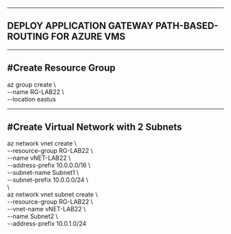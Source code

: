 ----------------------
DEPLOY APPLICATION GATEWAY PATH-BASED-ROUTING FOR AZURE VMS
----------------------

----------------------
#Create Resource Group
----------------------
az group create \\\
--name RG-LAB22 \\\
--location eastus

----------------------
#Create Virtual Network with 2 Subnets
----------------------
az network vnet create \\\
--resource-group RG-LAB22 \\\
--name vNET-LAB22 \\\
--address-prefix 10.0.0.0/16 \\\
--subnet-name Subnet1 \\\
--subnet-prefix 10.0.0.0/24 \\\
\\\
az network vnet subnet create \\\
--resource-group RG-LAB22 \\\
--vnet-name vNET-LAB22 \\\
--name Subnet2 \\\
--address-prefix 10.0.1.0/24 

